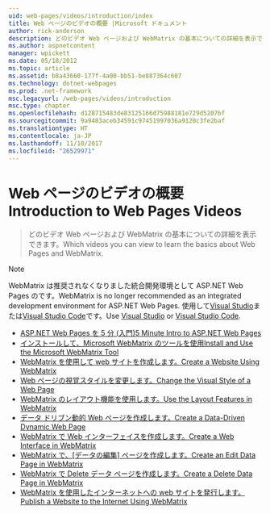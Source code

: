 ```yaml
---
uid: web-pages/videos/introduction/index
title: Web ページのビデオの概要 |Microsoft ドキュメント
author: rick-anderson
description: どのビデオ Web ページおよび WebMatrix の基本についての詳細を表示できます。
ms.author: aspnetcontent
manager: wpickett
ms.date: 05/18/2012
ms.topic: article
ms.assetid: b8a43660-177f-4a00-bb51-be887364c607
ms.technology: dotnet-webpages
ms.prod: .net-framework
msc.legacyurl: /web-pages/videos/introduction
msc.type: chapter
ms.openlocfilehash: d128715483de83125166d75988181e729d5207bf
ms.sourcegitcommit: 9a9483aceb34591c97451997036a9120c3fe2baf
ms.translationtype: HT
ms.contentlocale: ja-JP
ms.lasthandoff: 11/10/2017
ms.locfileid: "26529971"
---
```

<a name="introduction-to-web-pages-videos"></a><span data-ttu-id="39ac6-103">Web ページのビデオの概要</span><span class="sxs-lookup"><span data-stu-id="39ac6-103">Introduction to Web Pages Videos</span></span>
====================
> <span data-ttu-id="39ac6-104">どのビデオ Web ページおよび WebMatrix の基本についての詳細を表示できます。</span><span class="sxs-lookup"><span data-stu-id="39ac6-104">Which videos you can view to learn the basics about Web Pages and WebMatrix.</span></span>

> [!NOTE] 
> <span data-ttu-id="39ac6-105">WebMatrix は推奨されなくなりました統合開発環境として ASP.NET Web Pages のです。</span><span class="sxs-lookup"><span data-stu-id="39ac6-105">WebMatrix is no longer recommended as an integrated development environment for ASP.NET Web Pages.</span></span> <span data-ttu-id="39ac6-106">使用して[Visual Studio](xref:aspnet/web-pages/overview/getting-started/program-asp-net-web-pages-in-visual-studio)または[Visual Studio Code](https://code.visualstudio.com/)です。</span><span class="sxs-lookup"><span data-stu-id="39ac6-106">Use [Visual Studio](xref:aspnet/web-pages/overview/getting-started/program-asp-net-web-pages-in-visual-studio) or [Visual Studio Code](https://code.visualstudio.com/).</span></span>


- [<span data-ttu-id="39ac6-107">ASP.NET Web Pages を 5 分 (入門)</span><span class="sxs-lookup"><span data-stu-id="39ac6-107">5 Minute Intro to ASP.NET Web Pages</span></span>](5-minute-introduction-to-aspnet-web-pages.md)
- [<span data-ttu-id="39ac6-108">インストールして、Microsoft WebMatrix のツールを使用</span><span class="sxs-lookup"><span data-stu-id="39ac6-108">Install and Use the Microsoft WebMatrix Tool</span></span>](install-and-use-the-microsoft-webmatrix-tool.md)
- [<span data-ttu-id="39ac6-109">WebMatrix を使用して web サイトを作成します。</span><span class="sxs-lookup"><span data-stu-id="39ac6-109">Create a Website Using WebMatrix</span></span>](create-a-website-using-webmatrix.md)
- [<span data-ttu-id="39ac6-110">Web ページの視覚スタイルを変更します。</span><span class="sxs-lookup"><span data-stu-id="39ac6-110">Change the Visual Style of a Web Page</span></span>](change-the-visual-style-of-a-web-page.md)
- [<span data-ttu-id="39ac6-111">WebMatrix のレイアウト機能を使用します。</span><span class="sxs-lookup"><span data-stu-id="39ac6-111">Use the Layout Features in WebMatrix</span></span>](use-the-layout-features-in-webmatrix.md)
- [<span data-ttu-id="39ac6-112">データ ドリブン動的 Web ページを作成します。</span><span class="sxs-lookup"><span data-stu-id="39ac6-112">Create a Data-Driven Dynamic Web Page</span></span>](create-a-data-driven-dynamic-web-page.md)
- [<span data-ttu-id="39ac6-113">WebMatrix で Web インターフェイスを作成します。</span><span class="sxs-lookup"><span data-stu-id="39ac6-113">Create a Web Interface in WebMatrix</span></span>](create-a-web-interface-in-webmatrix.md)
- <span data-ttu-id="39ac6-114">[WebMatrix で、[データの編集] ページを作成します。](create-an-edit-data-page-in-webmatrix.md)</span><span class="sxs-lookup"><span data-stu-id="39ac6-114">[Create an Edit Data Page in WebMatrix](create-an-edit-data-page-in-webmatrix.md)</span></span>
- [<span data-ttu-id="39ac6-115">WebMatrix で Delete データ ページを作成します。</span><span class="sxs-lookup"><span data-stu-id="39ac6-115">Create a Delete Data Page in WebMatrix</span></span>](create-a-delete-data-page-in-webmatrix.md)
- [<span data-ttu-id="39ac6-116">WebMatrix を使用したインターネットへの web サイトを発行します。</span><span class="sxs-lookup"><span data-stu-id="39ac6-116">Publish a Website to the Internet Using WebMatrix</span></span>](publish-a-website-to-the-internet-using-webmatrix.md)
